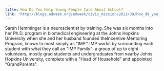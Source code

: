 ```yaml
---
title: How Do You Help Young People Care About School?
link: "http://blogs.edweek.org/edweek/civic_mission/2013/09/how_do_you_help_young_people_care_about_school.html"
---
```


Sarah Hemminger is a neuroscientist by training. She was six months into her Ph.D. program in biomedical engineering at the Johns Hopkins University when she and her husband founded theIncentive Mentoring Program, known to most simply as "IMP." IMP works by surrounding each student with what they call an "IMP Family": a group of up to eight volunteers, mostly grad students and undergraduates from nearby Johns Hopkins University, complete with a "Head of Household" and appointed "GrandParents".